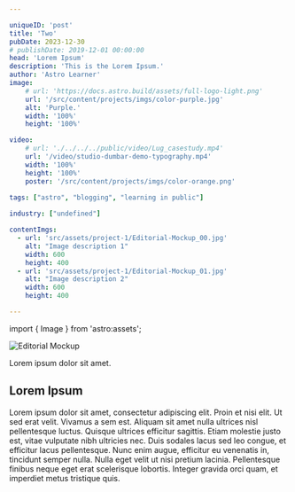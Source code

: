 ```yaml
---

uniqueID: 'post'
title: 'Two'
pubDate: 2023-12-30
# publishDate: 2019-12-01 00:00:00
head: 'Lorem Ipsum'
description: 'This is the Lorem Ipsum.'
author: 'Astro Learner'
image:
    # url: 'https://docs.astro.build/assets/full-logo-light.png'
    url: '/src/content/projects/imgs/color-purple.jpg'
    alt: 'Purple.'
    width: '100%'
    height: '100%'

video: 
    # url: './../../../public/video/Lug_casestudy.mp4'
    url: '/video/studio-dumbar-demo-typography.mp4'
    width: '100%'
    height: '100%'
    poster: '/src/content/projects/imgs/color-orange.png'
    
tags: ["astro", "blogging", "learning in public"]

industry: ["undefined"]

contentImgs:
  - url: 'src/assets/project-1/Editorial-Mockup_00.jpg'
    alt: "Image description 1"
    width: 600
    height: 400
  - url: 'src/assets/project-1/Editorial-Mockup_01.jpg'
    alt: "Image description 2"
    width: 600
    height: 400

---
```


import { Image } from 'astro:assets';

![Editorial Mockup](/images/Editorial-Mockup_00.jpg)


Lorem ipsum dolor sit amet.

## Lorem Ipsum

Lorem ipsum dolor sit amet, consectetur adipiscing elit. Proin et nisi elit. Ut sed erat velit. Vivamus a sem est. Aliquam sit amet nulla ultrices nisl pellentesque luctus. Quisque ultrices efficitur sagittis. Etiam molestie justo est, vitae vulputate nibh ultricies nec. Duis sodales lacus sed leo congue, et efficitur lacus pellentesque. Nunc enim augue, efficitur eu venenatis in, tincidunt semper nulla. Nulla eget velit ut nisi pretium lacinia. Pellentesque finibus neque eget erat scelerisque lobortis. Integer gravida orci quam, et imperdiet metus tristique quis.

